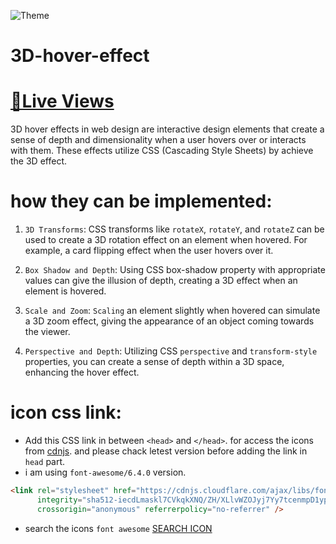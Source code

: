 <!--[Theme](https://sahilkumardhala.github.io/3D-hover-effect/blob/main/Theme.jpg)-->
![Theme](https://github.com/sahilkumardhala/3D-hover-effect/assets/132347733/62b1e95b-3d46-48bf-b3dd-efd3c11981e7)

# 3D-hover-effect
# [📌Live Views](https://sahilkumardhala.github.io/3D-hover-effect/)

3D hover effects in web design are interactive design elements that create a sense of depth and dimensionality when a user hovers over or interacts with them. These effects utilize CSS (Cascading Style Sheets) by achieve the 3D effect.

# how they can be implemented:
1. `3D Transforms`:
CSS transforms like `rotateX`, `rotateY`, and `rotateZ` can be used to create a 3D rotation effect on an element when hovered. For example, a card flipping effect when the user hovers over it.

2. `Box Shadow and Depth`:
Using CSS box-shadow property with appropriate values can give the illusion of depth, creating a 3D effect when an element is hovered.

3. `Scale and Zoom`:
`Scaling` an element slightly when hovered can simulate a 3D zoom effect, giving the appearance of an object coming towards the viewer.

4. `Perspective and Depth`:
Utilizing CSS `perspective` and `transform-style` properties, you can create a sense of depth within a 3D space, enhancing the hover effect.

# icon css link:
  - Add this  CSS link in between `<head>` and `</head>`. for access the icons from [cdnjs](https://cdnjs.com/libraries/font-awesome). and please chack letest version before adding the link in `head` part.
  - i am using `font-awesome/6.4.0` version.
  ```html
  <link rel="stylesheet" href="https://cdnjs.cloudflare.com/ajax/libs/font-awesome/6.4.0/css/all.min.css"
        integrity="sha512-iecdLmaskl7CVkqkXNQ/ZH/XLlvWZOJyj7Yy7tcenmpD1ypASozpmT/E0iPtmFIB46ZmdtAc9eNBvH0H/ZpiBw=="
        crossorigin="anonymous" referrerpolicy="no-referrer" />
```
  - search the icons `font awesome` [SEARCH ICON](https://fontawesome.com/)
